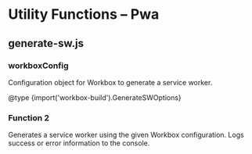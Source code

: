 # Utility Functions – Pwa

## generate-sw.js
### workboxConfig
Configuration object for Workbox to generate a service worker.


@type {import('workbox-build').GenerateSWOptions}

### Function 2
Generates a service worker using the given Workbox configuration.
Logs success or error information to the console.
